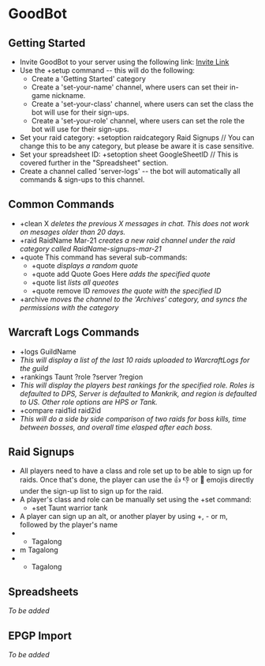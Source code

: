 # GoodBot

## Getting Started
* Invite GoodBot to your server using the following link: [Invite Link](https://discordapp.com/oauth2/authorize?client_id=525115228686516244&permissions=8&scope=bot)
* Use the +setup command -- this will do the following:
  * Create a 'Getting Started' category
  * Create a 'set-your-name' channel, where users can set their in-game nickname.
  * Create a 'set-your-class' channel, where users can set the class the bot will use for their sign-ups.
  * Create a 'set-your-role' channel, where users can set the role the bot will use for their sign-ups.
* Set your raid category: +setoption raidcategory Raid Signups // You can change this to be any category, but please be aware it is case sensitive.
* Set your spreadsheet ID: +setoption sheet GoogleSheetID // This is covered further in the "Spreadsheet" section.
* Create a channel called 'server-logs' -- the bot will automatically all commands & sign-ups to this channel.

## Common Commands
* +clean X
  *deletes the previous X messages in chat.  This does not work on mesages older than 20 days.*
* +raid RaidName Mar-21
  *creates a new raid channel under the raid category called RaidName-signups-mar-21*
* +quote
  This command has several sub-commands:
  * +quote
    *displays a random quote*
  * +quote add Quote Goes Here
    *adds the specified quote*
  * +quote list
    *lists all queotes*
  * +quote remove ID
    *removes the quote with the specified ID*
* +archive
  *moves the channel to the 'Archives' category, and syncs the permissions with the category*

## Warcraft Logs Commands
* +logs GuildName
 * *This will display a list of the last 10 raids uploaded to WarcraftLogs for the guild*
* +rankings Taunt ?role ?server ?region
 * *This will display the players best rankings for the specified role.  Roles is defaulted to DPS, Server is defaulted to Mankrik, and region is defaulted to US.  Other role options are HPS or Tank.*
* +compare raid1id raid2id
 * *This will do a side by side comparison of two raids for boss kills, time between bosses, and overall time elasped after each boss.*

## Raid Signups
* All players need to have a class and role set up to be able to sign up for raids.  Once that's done, the player can use the :thumbsup: :thumbsdown: or :shrug: emojis directly under the sign-up list to sign up for the raid.
* A player's class and role can be manually set using the +set command:
  * +set Taunt warrior tank
* A player can sign up an alt, or another player by using +, - or m, followed by the player's name
 * + Tagalong
 * m Tagalong
 * - Tagalong

## Spreadsheets
*To be added*

## EPGP Import
*To be added*

